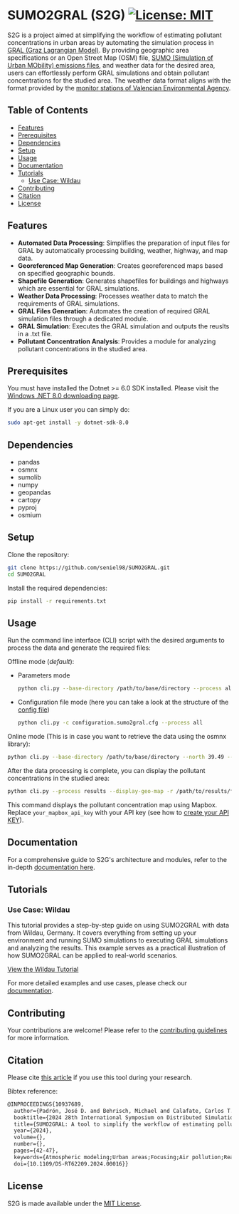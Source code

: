 # SUMO2GRAL (S2G) [![License: MIT](https://img.shields.io/badge/License-MIT-yellow.svg)](https://opensource.org/license/MIT)

S2G is a project aimed at simplifying the workflow of estimating pollutant concentrations in urban areas by automating the simulation process in [GRAL (Graz Lagrangian Model)](https://gral.tugraz.at/). By providing geographic area specifications or an Open Street Map (OSM) file, [SUMO (Simulation of Urban MObility) emissions files](https://sumo.dlr.de/docs/Simulation/Output/Lane-_or_Edge-based_Emissions_Measures.html), and weather data for the desired area, users can effortlessly perform GRAL simulations and obtain pollutant concentrations for the studied area. The weather data format aligns with the format provided by the [monitor stations of Valencian Environmental Agency](https://mediambient.gva.es/es/web/calidad-ambiental/datos-on-line).

## Table of Contents

- [Features](#features)
- [Prerequisites](#prerequisites)
- [Dependencies](#dependencies)
- [Setup](#setup)
- [Usage](#usage)
- [Documentation](#documentation)
- [Tutorials](#tutorials)
  - [Use Case: Wildau](#use-case-wildau)
- [Contributing](#contributing)
- [Citation](#citation)
- [License](#license)

## Features

- **Automated Data Processing**: Simplifies the preparation of input files for GRAL by automatically processing building, weather, highway, and map data.
- **Georeferenced Map Generation**: Creates georeferenced maps based on specified geographic bounds.
- **Shapefile Generation**: Generates shapefiles for buildings and highways which are essential for GRAL simulations.
- **Weather Data Processing**: Processes weather data to match the requirements of GRAL simulations.
- **GRAL Files Generation**: Automates the creation of required GRAL simulation files through a dedicated module.
- **GRAL Simulation**: Executes the GRAL simulation and outputs the reuslts in a .txt file.
- **Pollutant Concentration Analysis**: Provides a module for analyzing pollutant concentrations in the studied area.

## Prerequisites

You must have installed the Dotnet >= 6.0 SDK installed. Please visit the [Windows .NET 8.0 downloading page](https://dotnet.microsoft.com/en-us/download/dotnet/8.0).

If you are a Linux user you can simply do:

```bash
sudo apt-get install -y dotnet-sdk-8.0
```

## Dependencies

- pandas
- osmnx
- sumolib
- numpy
- geopandas
- cartopy
- pyproj
- osmium

## Setup

Clone the repository:

```bash
git clone https://github.com/seniel98/SUMO2GRAL.git
cd SUMO2GRAL
```

Install the required dependencies:

```bash
pip install -r requirements.txt
```

## Usage

Run the command line interface (CLI) script with the desired arguments to process the data and generate the required files:

Offline mode (*default*):

- Parameters mode

  ```bash
  python cli.py --base-directory /path/to/base/directory --process all --osm-file /path/to/osm/file/file.osm  --net-file /path/to/net/file/file.net.xml --emissions-file /path/to/edge/emissions/file/edges-emissions-file.xml --gral-dll /path/to/gral/dll/file/GRAL.dll
  ```

- Configuration file mode (here you can take a look at the structure of the [config file](/examples/configuration.sumo2gral.cfg))

  ```bash
  python cli.py -c configuration.sumo2gral.cfg --process all
  ```

Online mode (This is in case you want to retrieve the data using the osmnx library):

```bash
python cli.py --base-directory /path/to/base/directory --north 39.49 --south 39.47 --east -0.37 --west -0.39 --process all  --net-file /path/to/net/file/file.net.xml --emissions-file /path/to/edge/emissions/file/edges-emissions-file.xml --online --gral-dll /path/to/gral/dll/file/GRAL.dll
```

After the data processing is complete, you can display the pollutant concentrations in the studied area:

```bash
python cli.py --process results --display-geo-map -r /path/to/results/file/results.txt --mapbox-api-key your_mapbox_api_key
```

This command displays the pollutant concentration map using Mapbox. Replace `your_mapbox_api_key` with your API key (see how to [create your API KEY](https://docs.mapbox.com/help/getting-started/access-tokens/)).

## Documentation

For a comprehensive guide to S2G's architecture and modules, refer to the in-depth [documentation here](https://seniel98.github.io/SUMO2GRAL/).

## Tutorials

### Use Case: Wildau

This tutorial provides a step-by-step guide on using SUMO2GRAL with data from Wildau, Germany. It covers everything from setting up your environment and running SUMO simulations to executing GRAL simulations and analyzing the results. This example serves as a practical illustration of how SUMO2GRAL can be applied to real-world scenarios.

[View the Wildau Tutorial](/examples/Wildau/README.md)

For more detailed examples and use cases, please check our [documentation](https://seniel98.github.io/SUMO2GRAL/).

## Contributing

Your contributions are welcome! Please refer to the [contributing guidelines](CONTRIBUTING.md) for more information.

## Citation

Please cite [this article](http://dx.doi.org/10.1109/DS-RT62209.2024.00016) if you use this tool during your research.

Bibtex reference:
```tex
@INPROCEEDINGS{10937689,
  author={Padrón, José D. and Behrisch, Michael and Calafate, Carlos T.},
  booktitle={2024 28th International Symposium on Distributed Simulation and Real Time Applications (DS-RT)}, 
  title={SUMO2GRAL: A tool to simplify the workflow of estimating pollutant concentrations in urban areas}, 
  year={2024},
  volume={},
  number={},
  pages={42-47},
  keywords={Atmospheric modeling;Urban areas;Focusing;Air pollution;Real-time systems;Reliability;Dispersion;Air pollution;SUMO;GRAL;vehicle emissions;traffic pollution},
  doi={10.1109/DS-RT62209.2024.00016}}
```

## License

S2G is made available under the [MIT License](https://opensource.org/license/mit).
